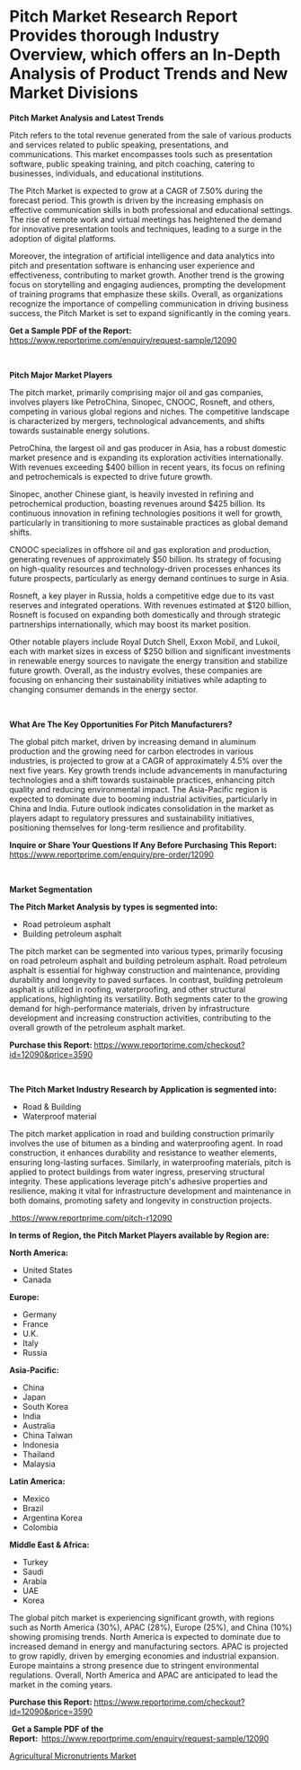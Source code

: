 <p><h1>Pitch Market Research Report Provides thorough Industry Overview, which offers an In-Depth Analysis of Product Trends and New Market Divisions</h1></p><p><strong>Pitch Market Analysis and Latest Trends</strong></p>
<p><p>Pitch refers to the total revenue generated from the sale of various products and services related to public speaking, presentations, and communications. This market encompasses tools such as presentation software, public speaking training, and pitch coaching, catering to businesses, individuals, and educational institutions.</p><p>The Pitch Market is expected to grow at a CAGR of 7.50% during the forecast period. This growth is driven by the increasing emphasis on effective communication skills in both professional and educational settings. The rise of remote work and virtual meetings has heightened the demand for innovative presentation tools and techniques, leading to a surge in the adoption of digital platforms. </p><p>Moreover, the integration of artificial intelligence and data analytics into pitch and presentation software is enhancing user experience and effectiveness, contributing to market growth. Another trend is the growing focus on storytelling and engaging audiences, prompting the development of training programs that emphasize these skills. Overall, as organizations recognize the importance of compelling communication in driving business success, the Pitch Market is set to expand significantly in the coming years.</p></p>
<p><strong>Get a Sample PDF of the Report:&nbsp;</strong> <a href="https://www.reportprime.com/enquiry/request-sample/12090?utm_campaign=3349&utm_medium=2&utm_source=Github&utm_content=ia&utm_term=17032025&utm_id=pitch">https://www.reportprime.com/enquiry/request-sample/12090</a></p>
<p>&nbsp;</p>
<p><strong>Pitch Major Market Players</strong></p>
<p><p>The pitch market, primarily comprising major oil and gas companies, involves players like PetroChina, Sinopec, CNOOC, Rosneft, and others, competing in various global regions and niches. The competitive landscape is characterized by mergers, technological advancements, and shifts towards sustainable energy solutions.</p><p>PetroChina, the largest oil and gas producer in Asia, has a robust domestic market presence and is expanding its exploration activities internationally. With revenues exceeding $400 billion in recent years, its focus on refining and petrochemicals is expected to drive future growth.</p><p>Sinopec, another Chinese giant, is heavily invested in refining and petrochemical production, boasting revenues around $425 billion. Its continuous innovation in refining technologies positions it well for growth, particularly in transitioning to more sustainable practices as global demand shifts.</p><p>CNOOC specializes in offshore oil and gas exploration and production, generating revenues of approximately $50 billion. Its strategy of focusing on high-quality resources and technology-driven processes enhances its future prospects, particularly as energy demand continues to surge in Asia.</p><p>Rosneft, a key player in Russia, holds a competitive edge due to its vast reserves and integrated operations. With revenues estimated at $120 billion, Rosneft is focused on expanding both domestically and through strategic partnerships internationally, which may boost its market position.</p><p>Other notable players include Royal Dutch Shell, Exxon Mobil, and Lukoil, each with market sizes in excess of $250 billion and significant investments in renewable energy sources to navigate the energy transition and stabilize future growth. Overall, as the industry evolves, these companies are focusing on enhancing their sustainability initiatives while adapting to changing consumer demands in the energy sector.</p></p>
<p>&nbsp;</p>
<p><strong>What Are The Key Opportunities For Pitch Manufacturers?</strong></p>
<p><p>The global pitch market, driven by increasing demand in aluminum production and the growing need for carbon electrodes in various industries, is projected to grow at a CAGR of approximately 4.5% over the next five years. Key growth trends include advancements in manufacturing technologies and a shift towards sustainable practices, enhancing pitch quality and reducing environmental impact. The Asia-Pacific region is expected to dominate due to booming industrial activities, particularly in China and India. Future outlook indicates consolidation in the market as players adapt to regulatory pressures and sustainability initiatives, positioning themselves for long-term resilience and profitability.</p></p>
<p><strong>Inquire or Share Your Questions If Any Before Purchasing This Report:</strong> <a href="https://www.reportprime.com/enquiry/pre-order/12090?utm_campaign=3349&utm_medium=2&utm_source=Github&utm_content=ia&utm_term=17032025&utm_id=pitch">https://www.reportprime.com/enquiry/pre-order/12090</a></p>
<p>&nbsp;</p>
<p><strong>Market Segmentation</strong></p>
<p><strong>The Pitch Market Analysis by types is segmented into:</strong></p>
<p><ul><li>Road petroleum asphalt</li><li>Building petroleum asphalt</li></ul></p>
<p><p>The pitch market can be segmented into various types, primarily focusing on road petroleum asphalt and building petroleum asphalt. Road petroleum asphalt is essential for highway construction and maintenance, providing durability and longevity to paved surfaces. In contrast, building petroleum asphalt is utilized in roofing, waterproofing, and other structural applications, highlighting its versatility. Both segments cater to the growing demand for high-performance materials, driven by infrastructure development and increasing construction activities, contributing to the overall growth of the petroleum asphalt market.</p></p>
<p><strong>Purchase this Report:&nbsp;</strong><a href="https://www.reportprime.com/checkout?id=12090&price=3590&utm_campaign=3349&utm_medium=2&utm_source=Github&utm_content=ia&utm_term=17032025&utm_id=pitch">https://www.reportprime.com/checkout?id=12090&price=3590</a></p>
<p>&nbsp;</p>
<p><strong>The Pitch Market Industry Research by Application is segmented into:</strong></p>
<p><ul><li>Road & Building</li><li>Waterproof material</li></ul></p>
<p><p>The pitch market application in road and building construction primarily involves the use of bitumen as a binding and waterproofing agent. In road construction, it enhances durability and resistance to weather elements, ensuring long-lasting surfaces. Similarly, in waterproofing materials, pitch is applied to protect buildings from water ingress, preserving structural integrity. These applications leverage pitch's adhesive properties and resilience, making it vital for infrastructure development and maintenance in both domains, promoting safety and longevity in construction projects.</p></p>
<p><a href="https://www.reportprime.com/pitch-r12090?utm_campaign=3349&utm_medium=2&utm_source=Github&utm_content=ia&utm_term=17032025&utm_id=pitch">&nbsp;https://www.reportprime.com/pitch-r12090</a></p>
<p><strong>In terms of Region, the Pitch Market Players available by Region are:</strong></p>
<p>
    <p> <strong> North America: </strong>
        <ul>
            <li>United States</li>
            <li>Canada</li>
        </ul>
        </p> 
    <p> <strong> Europe: </strong>
        <ul>
            <li>Germany</li>
            <li>France</li>
            <li>U.K.</li>
            <li>Italy</li>
            <li>Russia</li>
        </ul>
        </p> 
    <p> <strong> Asia-Pacific: </strong>
        <ul>
            <li>China</li>
            <li>Japan</li>
            <li>South Korea</li>
            <li>India</li>
            <li>Australia</li>
            <li>China Taiwan</li>
            <li>Indonesia</li>
            <li>Thailand</li>
            <li>Malaysia</li>
        </ul>
        </p> 
    <p> <strong> Latin America: </strong>
        <ul>
            <li>Mexico</li>
            <li>Brazil</li>
            <li>Argentina Korea</li>
            <li>Colombia</li>
        </ul>
        </p> 
    <p> <strong> Middle East & Africa: </strong>
        <ul>
            <li>Turkey</li>
            <li>Saudi</li>
            <li>Arabia</li>
            <li>UAE</li>
            <li>Korea</li>
        </ul>
    </p>
    </p>
<p><p>The global pitch market is experiencing significant growth, with regions such as North America (30%), APAC (28%), Europe (25%), and China (10%) showing promising trends. North America is expected to dominate due to increased demand in energy and manufacturing sectors. APAC is projected to grow rapidly, driven by emerging economies and industrial expansion. Europe maintains a strong presence due to stringent environmental regulations. Overall, North America and APAC are anticipated to lead the market in the coming years.</p></p>
<p><strong>Purchase this Report: </strong><a href="https://www.reportprime.com/checkout?id=12090&price=3590&utm_campaign=3349&utm_medium=2&utm_source=Github&utm_content=ia&utm_term=17032025&utm_id=pitch">https://www.reportprime.com/checkout?id=12090&price=3590</a></p>
<p>&nbsp;<strong>Get a Sample PDF of the Report:&nbsp;&nbsp;</strong><a href="https://www.reportprime.com/enquiry/request-sample/12090?utm_campaign=3349&utm_medium=2&utm_source=Github&utm_content=ia&utm_term=17032025&utm_id=pitch">https://www.reportprime.com/enquiry/request-sample/12090</a></p>
<p><strong></strong></p>
<p><p><a href="https://github.com/guleealhani/Market-Research-Report-List-1/blob/main/agricultural-micronutrients-market.md?utm_campaign=3349&utm_medium=2&utm_source=Github&utm_content=ia&utm_term=17032025&utm_id=pitch">Agricultural Micronutrients Market</a></p></p>